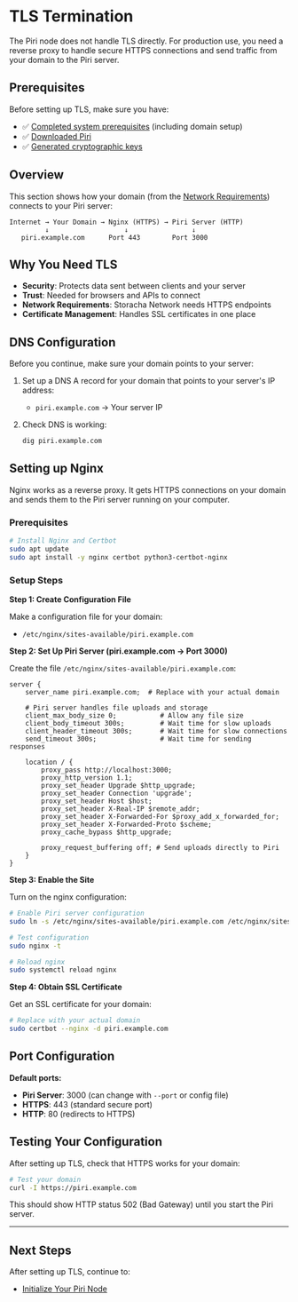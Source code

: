 # TLS Termination

The Piri node does not handle TLS directly. For production use, you need a reverse proxy to handle secure HTTPS connections and send traffic from your domain to the Piri server.

## Prerequisites

Before setting up TLS, make sure you have:
- ✅ [Completed system prerequisites](./prerequisites.md) (including domain setup)
- ✅ [Downloaded Piri](./download.md)
- ✅ [Generated cryptographic keys](./key-generation.md)

## Overview

This section shows how your domain (from the [Network Requirements](./prerequisites.md#network-requirements)) connects to your Piri server:

```
Internet → Your Domain → Nginx (HTTPS) → Piri Server (HTTP)
         ↓                   ↓                ↓
   piri.example.com      Port 443        Port 3000
```

## Why You Need TLS

- **Security**: Protects data sent between clients and your server
- **Trust**: Needed for browsers and APIs to connect
- **Network Requirements**: Storacha Network needs HTTPS endpoints
- **Certificate Management**: Handles SSL certificates in one place

## DNS Configuration

Before you continue, make sure your domain points to your server:

1. Set up a DNS A record for your domain that points to your server's IP address:
   - `piri.example.com` → Your server IP

2. Check DNS is working:
   ```bash
   dig piri.example.com
   ```

## Setting up Nginx

Nginx works as a reverse proxy. It gets HTTPS connections on your domain and sends them to the Piri server running on your computer.

### Prerequisites

```bash
# Install Nginx and Certbot
sudo apt update
sudo apt install -y nginx certbot python3-certbot-nginx
```

### Setup Steps

**Step 1: Create Configuration File**

Make a configuration file for your domain:
- `/etc/nginx/sites-available/piri.example.com`

**Step 2: Set Up Piri Server (piri.example.com → Port 3000)**

Create the file `/etc/nginx/sites-available/piri.example.com`:

```nginx
server {
    server_name piri.example.com;  # Replace with your actual domain
    
    # Piri server handles file uploads and storage
    client_max_body_size 0;           # Allow any file size
    client_body_timeout 300s;         # Wait time for slow uploads
    client_header_timeout 300s;       # Wait time for slow connections
    send_timeout 300s;                # Wait time for sending responses
    
    location / {
        proxy_pass http://localhost:3000;
        proxy_http_version 1.1;
        proxy_set_header Upgrade $http_upgrade;
        proxy_set_header Connection 'upgrade';
        proxy_set_header Host $host;
        proxy_set_header X-Real-IP $remote_addr;
        proxy_set_header X-Forwarded-For $proxy_add_x_forwarded_for;
        proxy_set_header X-Forwarded-Proto $scheme;
        proxy_cache_bypass $http_upgrade;
        
        proxy_request_buffering off; # Send uploads directly to Piri
    }
}
```

**Step 3: Enable the Site**

Turn on the nginx configuration:

```bash
# Enable Piri server configuration
sudo ln -s /etc/nginx/sites-available/piri.example.com /etc/nginx/sites-enabled/

# Test configuration
sudo nginx -t

# Reload nginx
sudo systemctl reload nginx
```

**Step 4: Obtain SSL Certificate**

Get an SSL certificate for your domain:

```bash
# Replace with your actual domain
sudo certbot --nginx -d piri.example.com
```

## Port Configuration

**Default ports:**
- **Piri Server**: 3000 (can change with `--port` or config file)
- **HTTPS**: 443 (standard secure port)
- **HTTP**: 80 (redirects to HTTPS)

## Testing Your Configuration

After setting up TLS, check that HTTPS works for your domain:

```bash
# Test your domain
curl -I https://piri.example.com
```

This should show HTTP status 502 (Bad Gateway) until you start the Piri server.

---

## Next Steps

After setting up TLS, continue to:
- [Initialize Your Piri Node](./initialization.md)